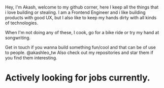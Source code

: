 Hey, I'm Akash,
welcome to my github corner, here I keep all the things that i love building or stealing. 
I am a Frontend Engineer and i like building products with good UX, but I also like to keep my hands dirty with all kinds of technologies. 

When I'm not doing any of these, I cook, go for a bike ride or try my hand at songwriting. 

Get in touch if you wanna build something fun/cool and that can be of use to people. @akashleo_tw
Also check out my repositories and star them if you find them interesting.


# Actively looking for jobs currently.


<!---
akashleo/akashleo is a ✨ special ✨ repository because its `README.md` (this file) appears on your GitHub profile.
You can click the Preview link to take a look at your changes.
--->
